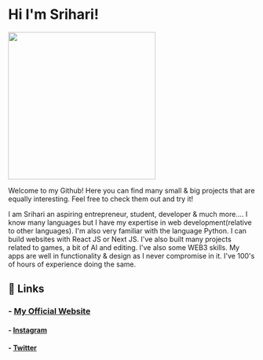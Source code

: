 # Hi I'm Srihari!


<img src="https://srihari-ecru.vercel.app/logo.png" width="300" height="300" />

Welcome to my Github! Here you can find many small & big projects that are equally interesting. Feel free to check them out and try it! 

I am Srihari an aspiring entrepreneur, student, developer & much more.... I know many languages but I have my expertise in web development(relative to other languages). I'm also very familiar with the language Python. I can build websites with React JS or Next JS. I've also built many projects related to games, a bit of AI and editing. I've also some WEB3 skills. My apps are well in functionality & design as I never compromise in it. I've 100's of hours of experience doing the same.
## 🔗 Links
### - [My Official Website](https://srihari-ecru.vercel.app/)
#### - [Instagram](https://www.instagram.com/sriharimuralikrishnan/)
#### - [Twitter](https://twitter.com/sriharithebest)
